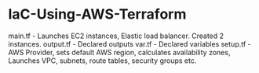 # IaC-Using-AWS-Terraform

main.tf - Launches EC2 instances, Elastic load balancer. Created 2 instances. 
output.tf - Declared outputs
var.tf - Declared variables
setup.tf - AWS Provider, sets default AWS region, calculates availability zones, Launches VPC, subnets, route tables, security groups etc.
